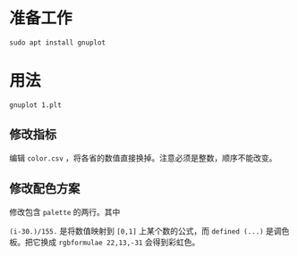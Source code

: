 # 准备工作

`sudo apt install gnuplot`

# 用法

`gnuplot 1.plt`

## 修改指标

编辑 `color.csv` ，将各省的数值直接换掉。注意必须是整数，顺序不能改变。

## 修改配色方案

修改包含 `palette` 的两行。其中

`(i-30.)/155.` 是将数值映射到 `[0,1]` 上某个数的公式，而
`defined (...)` 是调色板。把它换成 `rgbformulae 22,13,-31`
会得到彩虹色。
